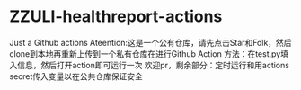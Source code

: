 # ZZULI-healthreport-actions
Just a Github actions
Ateention:这是一个公有仓库，请先点击Star和Folk，然后clone到本地再重新上传到一个私有仓库在进行Github Action
方法：在test.py填入信息，然后打开action即可运行一次
欢迎pr，剩余部分：定时运行和用actions secret传入变量以在公共仓库保证安全

